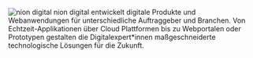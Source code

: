 ![nion digital](/profile.png)
nion digital entwickelt digitale Produkte und Webanwendungen für unterschiedliche Auftraggeber und Branchen. Von Echtzeit-Applikationen über Cloud Plattformen bis zu Webportalen oder Prototypen gestalten die Digitalexpert\*innen maßgeschneiderte technologische Lösungen für die Zukunft.
